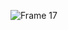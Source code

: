 ![Frame 17](https://github.com/muhammed-jahas/muhammed-jahas/assets/111055088/dbd6748e-146a-4c4f-80a9-736f91c06678)

